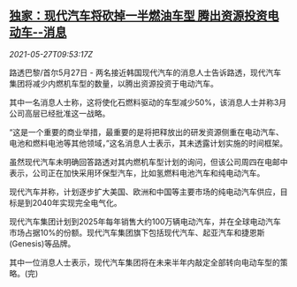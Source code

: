 <!--1622109663000-->
[独家：现代汽车将砍掉一半燃油车型 腾出资源投资电动车--消息](https://cn.reuters.com/article/hyundai-ev-plan-0527-idCNKCS2D814P)
------

<div><i>2021-05-27T09:53:17Z</i></div><p>路透巴黎/首尔5月27日 - 两名接近韩国现代汽车的消息人士告诉路透，现代汽车集团将减少内燃机车型的数量，以腾出资源投资于电动汽车。</p><p>其中一名消息人士称，这将使化石燃料驱动的车型减少50%，该消息人士并称3月公司高层已经批准这一战略。</p><p>“这是一个重要的商业举措，最重要的是将把释放出的研发资源侧重在电动汽车、电池和燃料电池等其他领域，”这名消息人士表示，其未透露计划实施的时间框架。</p><p>虽然现代汽车未明确回答路透对其内燃机车型计划的询问，但该公司周四在电邮中表示，公司正在加快采用环保型汽车，比如氢燃料电池汽车和纯电动汽车。</p><p>现代汽车并称，计划逐步扩大美国、欧洲和中国等主要市场的纯电动汽车供应，目标是到2040年实现完全电气化。</p><p>现代汽车集团计划到2025年每年销售大约100万辆电动汽车，并在全球电动汽车市场占据10%的份额。现代汽车集团旗下包括现代汽车、起亚汽车和捷恩斯(Genesis)等品牌。</p><p>其中一位消息人士表示，现代汽车集团将在未来半年内敲定全部转向电动车型的策略。(完)</p>
